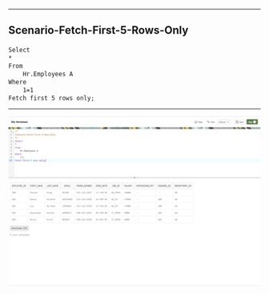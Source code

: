 --------------------------------------------------------------------------------
Scenario-Fetch-First-5-Rows-Only
--------------------------------------------------------------------------------
    Select
    *
    From
        Hr.Employees A
    Where
        1=1
    Fetch first 5 rows only;

--------------------------------------------------------------------------------
![!](../../../../Assets/Oracle/Scenario-Fetch-First-5-Rows-Only.PNG)    
